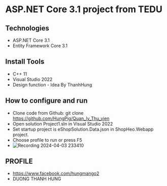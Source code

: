 # ASP.NET Core 3.1 project from TEDU
## Technologies
- ASP.NET Core 3.1
- Entity Framework Core 3.1
## Install Tools
- C++ 11
- Visual Studio 2022
-  Design function - Idea By ThanhHung
## How to configure and run
- Clone code from Github: git clone https://github.com/HungPig/Quan_ly_Thu_vien
- Open solution Project1.sln in Visual Studio 2022
- Set startup project is eShopSolution.Data.json in ShopHeo.Webapp project.
- Choose profile to run or press F5
- ![Recording 2024-04-03 233410](https://github.com/HungPig/Quan_ly_Thu_vien/assets/118031742/c1c6ff31-d74d-4ce3-9b5c-2bba758489b7)

## PROFILE
- https://www.facebook.com/hungmango2
- DUONG THANH HUNG

